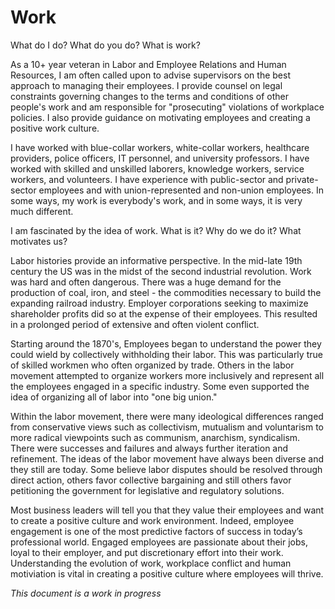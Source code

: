 # Work
What do I do?  What do you do?  What is work?

As a 10+ year veteran in Labor and Employee Relations and Human Resources, I am often called upon to advise supervisors on the best approach to managing their employees.  I provide counsel on legal constraints governing changes to the terms and conditions of other people's work and am responsible for "prosecuting" violations of workplace policies.  I also provide guidance on motivating employees and creating a positive work culture.  

I have worked with blue-collar workers, white-collar workers, healthcare providers, police officers, IT personnel, and university professors.  I have worked with skilled and unskilled laborers, knowledge workers, service workers, and volunteers.  I have experience with public-sector and private-sector employees and with union-represented and non-union employees.  In some ways, my work is everybody's work, and in some ways, it is very much different.

I am fascinated by the idea of work.  What is it?  Why do we do it?  What motivates us? 

Labor histories provide an informative perspective.  In the mid-late 19th century the US was in the midst of the second industrial revolution.  Work was hard and often dangerous.  There was a huge demand for the production of coal, iron, and steel - the commodities necessary to build the expanding railroad industry.  Employer corporations seeking to maximize shareholder profits did so at the expense of their employees.  This resulted in a prolonged period of extensive and often violent conflict.

Starting around the 1870's, Employees began to understand the power they could wield by collectively withholding their labor.  This was particularly true of skilled workmen who often organized by trade.  Others in the labor movement attempted to organize workers more inclusively and represent all the employees engaged in a specific industry.  Some even supported the idea of organizing all of labor into "one big union."

Within the labor movement, there were many ideological differences ranged from conservative views such as collectivism, mutualism and voluntarism to more radical viewpoints such as communism, anarchism, syndicalism.  There were successes and failures and always further iteration and refinement.  The ideas of the labor movement have always been diverse and they still are today.  Some believe labor disputes should be resolved through direct action, others favor collective bargaining and still others favor petitioning the government for legislative and regulatory solutions.  

Most business leaders will tell you that they value their employees and want to create a positive culture and work environment.  Indeed, employee engagement is one of the most predictive factors of success in today’s professional world. Engaged employees are passionate about their jobs, loyal to their employer, and put discretionary effort into their work.  Understanding the evolution of work, workplace conflict and human motiviation is vital in creating a positive culture where employees will thrive.

*This document is a work in progress*
